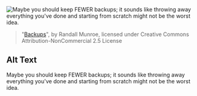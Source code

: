 ![Maybe you should keep FEWER backups; it sounds like throwing away everything you've done and starting from scratch might not be the worst idea.](https://imgs.xkcd.com/comics/backups.png)
> "[Backups](https://xkcd.com/1718/)", by Randall Munroe, licensed under Creative Commons Attribution-NonCommercial 2.5 License

## Alt Text
Maybe you should keep FEWER backups; it sounds like throwing away everything you've done and starting from scratch might not be the worst idea.
